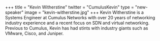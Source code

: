 +++
title = "Kevin Witherstine"
twitter = "CumulusKevin"
type = "new-speaker"
image = "kevin-witherstine.jpg"
+++
Kevin Witherstine is a Systems Engineer at Cumulus Networks with over 20 years of networking industry experience and a recent focus on SDN and virtual networking. Previous to Cumulus, Kevin has had stints with industry giants such as VMware, Cisco, and Juniper. 